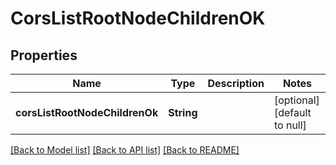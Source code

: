 # CorsListRootNodeChildrenOK

## Properties

| Name                           | Type       | Description | Notes                        |
| ------------------------------ | ---------- | ----------- | ---------------------------- |
| **corsListRootNodeChildrenOk** | **String** |             | [optional] [default to null] |

[[Back to Model list]](../README.md#documentation-for-models) [[Back to API list]](../README.md#documentation-for-api-endpoints) [[Back to README]](../README.md)
